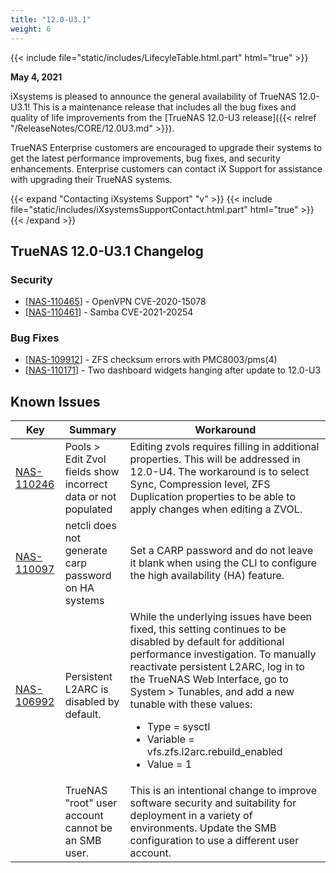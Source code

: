 ```yaml
---
title: "12.0-U3.1"
weight: 6 
---
```


{{< include file="static/includes/LifecyleTable.html.part" html="true" >}}

**May 4, 2021**

iXsystems is pleased to announce the general availability of TrueNAS 12.0-U3.1! This is a maintenance release that includes all the bug fixes and quality of life improvements from the [TrueNAS 12.0-U3 release]({{< relref "/ReleaseNotes/CORE/12.0U3.md" >}}).  

TrueNAS Enterprise customers are encouraged to upgrade their systems to get the latest performance improvements, bug fixes, and security enhancements. Enterprise customers can contact iX Support for assistance with upgrading their TrueNAS systems.

{{< expand "Contacting iXsystems Support" "v" >}}
{{< include file="static/includes/iXsystemsSupportContact.html.part" html="true" >}}
{{< /expand >}}


## TrueNAS 12.0-U3.1 Changelog

### Security
<ul>
<li>[<a href='https://jira.ixsystems.com/browse/NAS-110465'>NAS-110465</a>] -         OpenVPN CVE-2020-15078
</li>
<li>[<a href='https://jira.ixsystems.com/browse/NAS-110461'>NAS-110461</a>] -         Samba CVE-2021-20254
</li>
</ul>

### Bug Fixes

<ul>
<li>[<a href='https://jira.ixsystems.com/browse/NAS-109912'>NAS-109912</a>] -         ZFS checksum errors with PMC8003/pms(4)
</li>
<li>[<a href='https://jira.ixsystems.com/browse/NAS-110171'>NAS-110171</a>] -         Two dashboard widgets hanging after update to 12.0-U3
</li>
</ul>

## Known Issues

<body class="ql-editor ql-editor-view" style="font-size:14px;">
    <html>
        <body>
            <table width="100%">
                <thead><tr><th>Key</th><th>Summary</th><th>Workaround</th></tr></thead>
                <tbody>
                   <tr>
                     <td><a href="https://jira.ixsystems.com/browse/NAS-110246" target="_blank">NAS-110246</a></td>
                     <td>Pools > Edit Zvol fields show incorrect data or not populated</td>
                     <td>Editing zvols requires filling in additional properties.  This will be addressed in 12.0-U4.  The workaround is to select Sync, Compression level, ZFS                         Duplication properties to be able to apply changes when editing a ZVOL.</td>
		   </tr>	
                      <td><a href="https://jira.ixsystems.com/browse/NAS-110097" target="_blank">NAS-110097</a></td>
                      <td>netcli does not generate carp password on HA systems</td>
                      <td>Set a CARP password and do not leave it blank when using the CLI to configure the high availability (HA) feature.</td>
                   </tr>
                      <td><a href="https://jira.ixsystems.com/browse/NAS-106992" target="_blank">NAS-106992</a></td>
                      <td>Persistent L2ARC is disabled by default.</td>
                      <td>While the underlying issues have been fixed, this setting continues to be disabled by default for additional performance investigation. To manually                            reactivate persistent L2ARC, log in to the TrueNAS Web Interface, go to System > Tunables, and add a new tunable with these values:
                                <ul>
		    			<li>Type = sysctl</li>
		    			<li>Variable = vfs.zfs.l2arc.rebuild_enabled</li>
		    			<li>Value = 1</li>
		    </ul>
                    </td>
                    </tr>
                    <tr>
		      <td></td>
		      <td>TrueNAS "root" user account cannot be an SMB user.</td>
		      <td>This is an intentional change to improve software security and suitability for deployment in a variety of environments. Update the SMB configuration to                       use a different user account.</td>
		    </tr>
		</tbody>
            </table>
        </body>
    </html>

